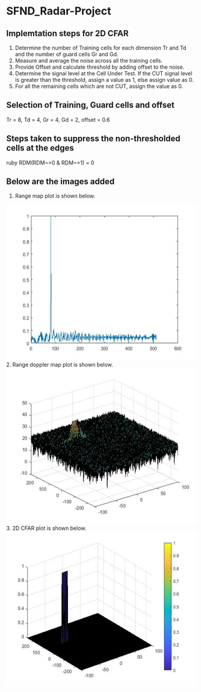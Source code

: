 # SFND_Radar-Project
## Implemtation steps for 2D CFAR
1. Determine the number of Training cells for each dimension Tr and Td and the number of guard cells Gr and Gd.
2. Measure and average the noise across all the training cells.
3. Provide Offset and calculate threshold by adding offset to the noise.
4. Determine the signal level at the Cell Under Test. If the CUT signal level is greater than the threshold, assign a value as 1, else assign value as 0.
5. For all the remaining cells which are not CUT, assign the value as 0.
## Selection of Training, Guard cells and offset
 Tr = 8, Td = 4, Gr = 4, Gd = 2, offset = 0.6
## Steps taken to suppress the non-thresholded cells at the edges
ruby RDM(RDM~=0 & RDM~=1) = 0
## Below are the images added
1. Range map plot is shown below.
<img src="range_map.jpg" width="779" height="414" />
2. Range doppler map plot is shown below.
<img src="range_doppler_map.jpg" width="779" height="414" />
3. 2D CFAR plot is shown below.
<img src="2D_CFAR.jpg" width="779" height="414" />
